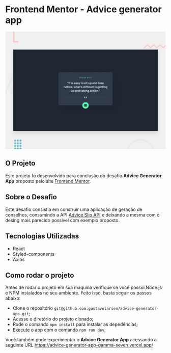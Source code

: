 # Frontend Mentor - Advice generator app

![Design preview for the Advice generator app coding challenge](./design/desktop-preview.jpg)

## O Projeto

Este projeto fo desenvolvido para conclusão do desafio **Advice Generator App** proposto pelo site [Frontend Mentor](https://www.frontendmentor.io).

## Sobre o Desafio

Este desafio consistia em construir uma aplicação de geração de conselhos, consumindo a API [Advice Slip API](https://api.adviceslip.com) e deixando a mesma com o desing mais parecido possivel com exemplo proposto.

## Tecnologias Utilizadas

- React
- Styled-components
- Axios

## Como rodar o projeto

Antes de rodar o projeto em sua máquina verifique se você possui Node.js e NPM instalados no seu ambiente. Feito isso, basta seguir os passos abaixo:

- Clone o repositório `git@github.com:gustavolarsen/advice-generator-app.git`;
- Acesse o diretório do projeto clonado;
- Rode o comando `npm install` para instalar as depedências;
- Execute o app com o comando `npm run dev`;

Você também pode experimentar o **Advice Generator App** acessando a seguinte URL https://advice-generator-app-gamma-seven.vercel.app/
